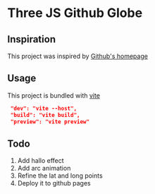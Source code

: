 # Three JS Github Globe

## Inspiration

This project was inspired by [Github's homepage](https://github.com/home)


## Usage

This project is bundled with [vite](https://vitejs.dev/)

```json
 "dev": "vite --host",
 "build": "vite build",
 "preview": "vite preview"
```
## Todo

1. Add hallo effect
2. Add arc animation
3. Refine the lat and long points
4. Deploy it to github pages
